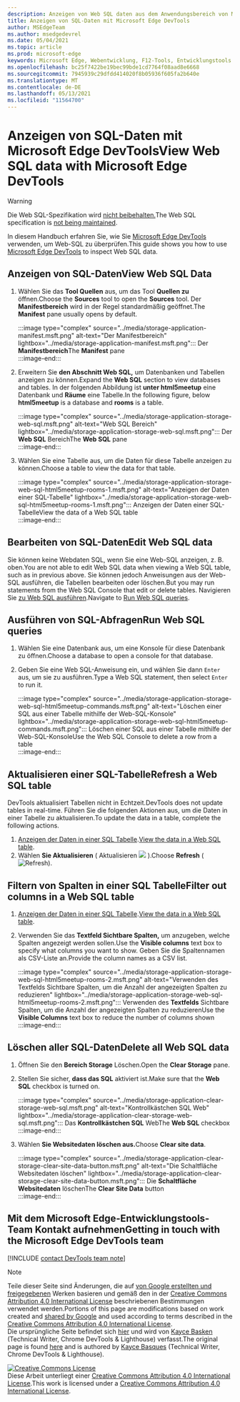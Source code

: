 ```yaml
---
description: Anzeigen von Web SQL daten aus dem Anwendungsbereich von Microsoft Edge DevTools.
title: Anzeigen von SQL-Daten mit Microsoft Edge DevTools
author: MSEdgeTeam
ms.author: msedgedevrel
ms.date: 05/04/2021
ms.topic: article
ms.prod: microsoft-edge
keywords: Microsoft Edge, Webentwicklung, F12-Tools, Entwicklungstools
ms.openlocfilehash: bc25f7422be19bec99bde1cd7764f08aad8e6668
ms.sourcegitcommit: 7945939c29dfdd414020f8b05936f605fa2b640e
ms.translationtype: MT
ms.contentlocale: de-DE
ms.lasthandoff: 05/13/2021
ms.locfileid: "11564700"
---
```

<!-- Copyright Kayce Basques 

   Licensed under the Apache License, Version 2.0 (the "License");
   you may not use this file except in compliance with the License.
   You may obtain a copy of the License at

       https://www.apache.org/licenses/LICENSE-2.0

   Unless required by applicable law or agreed to in writing, software
   distributed under the License is distributed on an "AS IS" BASIS,
   WITHOUT WARRANTIES OR CONDITIONS OF ANY KIND, either express or implied.
   See the License for the specific language governing permissions and
   limitations under the License.  -->
# <a name="view-web-sql-data-with-microsoft-edge-devtools"></a><span data-ttu-id="4fce1-104">Anzeigen von SQL-Daten mit Microsoft Edge DevTools</span><span class="sxs-lookup"><span data-stu-id="4fce1-104">View Web SQL data with Microsoft Edge DevTools</span></span>  

> [!WARNING]
> <span data-ttu-id="4fce1-105">Die Web SQL-Spezifikation wird [nicht beibehalten.][W3CWebSQLStatus]</span><span class="sxs-lookup"><span data-stu-id="4fce1-105">The Web SQL specification is [not being maintained][W3CWebSQLStatus].</span></span>  

<span data-ttu-id="4fce1-106">In diesem Handbuch erfahren Sie, wie Sie [Microsoft Edge DevTools][MicrosoftEdgeDevTools] verwenden, um Web-SQL zu überprüfen.</span><span class="sxs-lookup"><span data-stu-id="4fce1-106">This guide shows you how to use [Microsoft Edge DevTools][MicrosoftEdgeDevTools] to inspect Web SQL data.</span></span>  

## <a name="view-web-sql-data"></a><span data-ttu-id="4fce1-107">Anzeigen von SQL-Daten</span><span class="sxs-lookup"><span data-stu-id="4fce1-107">View Web SQL Data</span></span>  

1.  <span data-ttu-id="4fce1-108">Wählen Sie das **Tool Quellen** aus, um das Tool **Quellen zu** öffnen.</span><span class="sxs-lookup"><span data-stu-id="4fce1-108">Choose the **Sources** tool to open the **Sources** tool.</span></span>  <span data-ttu-id="4fce1-109">Der **Manifestbereich** wird in der Regel standardmäßig geöffnet.</span><span class="sxs-lookup"><span data-stu-id="4fce1-109">The **Manifest** pane usually opens by default.</span></span>  
    
    :::image type="complex" source="../media/storage-application-manifest.msft.png" alt-text="Der Manifestbereich" lightbox="../media/storage-application-manifest.msft.png":::
       <span data-ttu-id="4fce1-111">Der **Manifestbereich**</span><span class="sxs-lookup"><span data-stu-id="4fce1-111">The **Manifest** pane</span></span>  
    :::image-end:::  
    
1.  <span data-ttu-id="4fce1-112">Erweitern Sie **den Abschnitt Web SQL,** um Datenbanken und Tabellen anzeigen zu können.</span><span class="sxs-lookup"><span data-stu-id="4fce1-112">Expand the **Web SQL** section to view databases and tables.</span></span>  <span data-ttu-id="4fce1-113">In der folgenden Abbildung ist **unter html5meetup** eine Datenbank und **Räume** eine Tabelle.</span><span class="sxs-lookup"><span data-stu-id="4fce1-113">In the following figure, below **html5meetup** is a database and **rooms** is a table.</span></span>  
    
    :::image type="complex" source="../media/storage-application-storage-web-sql.msft.png" alt-text="Web SQL Bereich" lightbox="../media/storage-application-storage-web-sql.msft.png":::
       <span data-ttu-id="4fce1-115">Der **Web SQL** Bereich</span><span class="sxs-lookup"><span data-stu-id="4fce1-115">The **Web SQL** pane</span></span>  
    :::image-end:::  
    
1.  <span data-ttu-id="4fce1-116">Wählen Sie eine Tabelle aus, um die Daten für diese Tabelle anzeigen zu können.</span><span class="sxs-lookup"><span data-stu-id="4fce1-116">Choose a table to view the data for that table.</span></span>  
    
    :::image type="complex" source="../media/storage-application-storage-web-sql-html5meetup-rooms-1.msft.png" alt-text="Anzeigen der Daten einer SQL-Tabelle" lightbox="../media/storage-application-storage-web-sql-html5meetup-rooms-1.msft.png":::
       <span data-ttu-id="4fce1-118">Anzeigen der Daten einer SQL-Tabelle</span><span class="sxs-lookup"><span data-stu-id="4fce1-118">View the data of a Web SQL table</span></span>  
    :::image-end:::  
    
## <a name="edit-web-sql-data"></a><span data-ttu-id="4fce1-119">Bearbeiten von SQL-Daten</span><span class="sxs-lookup"><span data-stu-id="4fce1-119">Edit Web SQL data</span></span>  

<span data-ttu-id="4fce1-120">Sie können keine Webdaten SQL, wenn Sie eine Web-SQL anzeigen, z. B. oben.</span><span class="sxs-lookup"><span data-stu-id="4fce1-120">You are not able to edit Web SQL data when viewing a Web SQL table, such as in previous above.</span></span>  <span data-ttu-id="4fce1-121">Sie können jedoch Anweisungen aus der Web-SQL ausführen, die Tabellen bearbeiten oder löschen.</span><span class="sxs-lookup"><span data-stu-id="4fce1-121">But you may run statements from the Web SQL Console that edit or delete tables.</span></span>  <span data-ttu-id="4fce1-122">Navigieren Sie [zu Web SQL ausführen](#run-web-sql-queries).</span><span class="sxs-lookup"><span data-stu-id="4fce1-122">Navigate to [Run Web SQL queries](#run-web-sql-queries).</span></span>  

## <a name="run-web-sql-queries"></a><span data-ttu-id="4fce1-123">Ausführen von SQL-Abfragen</span><span class="sxs-lookup"><span data-stu-id="4fce1-123">Run Web SQL queries</span></span>  

1.  <span data-ttu-id="4fce1-124">Wählen Sie eine Datenbank aus, um eine Konsole für diese Datenbank zu öffnen.</span><span class="sxs-lookup"><span data-stu-id="4fce1-124">Choose a database to open a console for that database.</span></span>  
1.  <span data-ttu-id="4fce1-125">Geben Sie eine Web SQL-Anweisung ein, und wählen Sie dann `Enter` aus, um sie zu ausführen.</span><span class="sxs-lookup"><span data-stu-id="4fce1-125">Type a Web SQL statement, then select `Enter` to run it.</span></span>  
    
    :::image type="complex" source="../media/storage-application-storage-web-sql-html5meetup-commands.msft.png" alt-text="Löschen einer SQL aus einer Tabelle mithilfe der Web-SQL-Konsole" lightbox="../media/storage-application-storage-web-sql-html5meetup-commands.msft.png":::
       <span data-ttu-id="4fce1-127">Löschen einer SQL aus einer Tabelle mithilfe der Web-SQL-Konsole</span><span class="sxs-lookup"><span data-stu-id="4fce1-127">Use the Web SQL Console to delete a row from a table</span></span>  
    :::image-end:::  
    
## <a name="refresh-a-web-sql-table"></a><span data-ttu-id="4fce1-128">Aktualisieren einer SQL-Tabelle</span><span class="sxs-lookup"><span data-stu-id="4fce1-128">Refresh a Web SQL table</span></span>  

<span data-ttu-id="4fce1-129">DevTools aktualisiert Tabellen nicht in Echtzeit.</span><span class="sxs-lookup"><span data-stu-id="4fce1-129">DevTools does not update tables in real-time.</span></span>  <span data-ttu-id="4fce1-130">Führen Sie die folgenden Aktionen aus, um die Daten in einer Tabelle zu aktualisieren.</span><span class="sxs-lookup"><span data-stu-id="4fce1-130">To update the data in a table, complete the following actions.</span></span>  

1.  <span data-ttu-id="4fce1-131">[Anzeigen der Daten in einer SQL Tabelle](#view-web-sql-data).</span><span class="sxs-lookup"><span data-stu-id="4fce1-131">[View the data in a Web SQL table](#view-web-sql-data).</span></span>  
1.  <span data-ttu-id="4fce1-132">Wählen **Sie Aktualisieren** \( Aktualisieren ![ ](../media/refresh-icon.msft.png) \).</span><span class="sxs-lookup"><span data-stu-id="4fce1-132">Choose **Refresh** \(![Refresh](../media/refresh-icon.msft.png)\).</span></span>  
    
## <a name="filter-out-columns-in-a-web-sql-table"></a><span data-ttu-id="4fce1-133">Filtern von Spalten in einer SQL Tabelle</span><span class="sxs-lookup"><span data-stu-id="4fce1-133">Filter out columns in a Web SQL table</span></span>  

1.  <span data-ttu-id="4fce1-134">[Anzeigen der Daten in einer SQL Tabelle](#view-web-sql-data).</span><span class="sxs-lookup"><span data-stu-id="4fce1-134">[View the data in a Web SQL table](#view-web-sql-data).</span></span>  
1.  <span data-ttu-id="4fce1-135">Verwenden Sie das **Textfeld Sichtbare Spalten,** um anzugeben, welche Spalten angezeigt werden sollen.</span><span class="sxs-lookup"><span data-stu-id="4fce1-135">Use the **Visible columns** text box to specify what columns you want to show.</span></span>  <span data-ttu-id="4fce1-136">Geben Sie die Spaltennamen als CSV-Liste an.</span><span class="sxs-lookup"><span data-stu-id="4fce1-136">Provide the column names as a CSV list.</span></span>  
    
    :::image type="complex" source="../media/storage-application-storage-web-sql-html5meetup-rooms-2.msft.png" alt-text="Verwenden des Textfelds Sichtbare Spalten, um die Anzahl der angezeigten Spalten zu reduzieren" lightbox="../media/storage-application-storage-web-sql-html5meetup-rooms-2.msft.png":::
       <span data-ttu-id="4fce1-138">Verwenden des **Textfelds** Sichtbare Spalten, um die Anzahl der angezeigten Spalten zu reduzieren</span><span class="sxs-lookup"><span data-stu-id="4fce1-138">Use the **Visible Columns** text box to reduce the number of columns shown</span></span>  
    :::image-end:::  
    
## <a name="delete-all-web-sql-data"></a><span data-ttu-id="4fce1-139">Löschen aller SQL-Daten</span><span class="sxs-lookup"><span data-stu-id="4fce1-139">Delete all Web SQL data</span></span>  

1.  <span data-ttu-id="4fce1-140">Öffnen Sie den **Bereich Storage** Löschen.</span><span class="sxs-lookup"><span data-stu-id="4fce1-140">Open the **Clear Storage** pane.</span></span>  
1.  <span data-ttu-id="4fce1-141">Stellen Sie sicher, **dass das SQL** aktiviert ist.</span><span class="sxs-lookup"><span data-stu-id="4fce1-141">Make sure that the **Web SQL** checkbox is turned on.</span></span>  
    
    :::image type="complex" source="../media/storage-application-clear-storage-web-sql.msft.png" alt-text="Kontrollkästchen SQL Web" lightbox="../media/storage-application-clear-storage-web-sql.msft.png":::
       <span data-ttu-id="4fce1-143">Das **Kontrollkästchen SQL** Web</span><span class="sxs-lookup"><span data-stu-id="4fce1-143">The **Web SQL** checkbox</span></span>  
    :::image-end:::  
    
1.  <span data-ttu-id="4fce1-144">Wählen **Sie Websitedaten löschen aus.**</span><span class="sxs-lookup"><span data-stu-id="4fce1-144">Choose **Clear site data**.</span></span>  
    
    :::image type="complex" source="../media/storage-application-clear-storage-clear-site-data-button.msft.png" alt-text="Die Schaltfläche Websitedaten löschen" lightbox="../media/storage-application-clear-storage-clear-site-data-button.msft.png":::
       <span data-ttu-id="4fce1-146">Die **Schaltfläche Websitedaten** löschen</span><span class="sxs-lookup"><span data-stu-id="4fce1-146">The **Clear Site Data** button</span></span>  
    :::image-end:::  
    
## <a name="getting-in-touch-with-the-microsoft-edge-devtools-team"></a><span data-ttu-id="4fce1-147">Mit dem Microsoft Edge-Entwicklungstools-Team Kontakt aufnehmen</span><span class="sxs-lookup"><span data-stu-id="4fce1-147">Getting in touch with the Microsoft Edge DevTools team</span></span>  

[!INCLUDE [contact DevTools team note](../includes/contact-devtools-team-note.md)]  

<!-- links -->  

[MicrosoftEdgeDevTools]: ../../devtools-guide-chromium/index.md "Microsoft Edge (Chromium) -Entwicklertools | Microsoft Docs"  

[W3CWebSQLStatus]: https://w3.org/TR/webdatabase/#status-of-this-document "Web SQL-| W3C"  

> [!NOTE]
> <span data-ttu-id="4fce1-150">Teile dieser Seite sind Änderungen, die auf [von Google erstellten und freigegebenen][GoogleSitePolicies] Werken basieren und gemäß den in der [Creative Commons Attribution 4.0 International License][CCA4IL] beschriebenen Bestimmungen verwendet werden.</span><span class="sxs-lookup"><span data-stu-id="4fce1-150">Portions of this page are modifications based on work created and [shared by Google][GoogleSitePolicies] and used according to terms described in the [Creative Commons Attribution 4.0 International License][CCA4IL].</span></span>  
> <span data-ttu-id="4fce1-151">Die ursprüngliche Seite befindet sich [hier](https://developers.google.com/web/tools/chrome-devtools/storage/websql) und wird von [Kayce Basken][KayceBasques] \(Technical Writer, Chrome DevTools \& Lighthouse\) verfasst.</span><span class="sxs-lookup"><span data-stu-id="4fce1-151">The original page is found [here](https://developers.google.com/web/tools/chrome-devtools/storage/websql) and is authored by [Kayce Basques][KayceBasques] \(Technical Writer, Chrome DevTools \& Lighthouse\).</span></span>  

[![Creative Commons License][CCby4Image]][CCA4IL]  
<span data-ttu-id="4fce1-153">Diese Arbeit unterliegt einer [Creative Commons Attribution 4.0 International License][CCA4IL].</span><span class="sxs-lookup"><span data-stu-id="4fce1-153">This work is licensed under a [Creative Commons Attribution 4.0 International License][CCA4IL].</span></span>  

[CCA4IL]: https://creativecommons.org/licenses/by/4.0  
[CCby4Image]: https://i.creativecommons.org/l/by/4.0/88x31.png  
[GoogleSitePolicies]: https://developers.google.com/terms/site-policies  
[KayceBasques]: https://developers.google.com/web/resources/contributors#kayce-basques  

